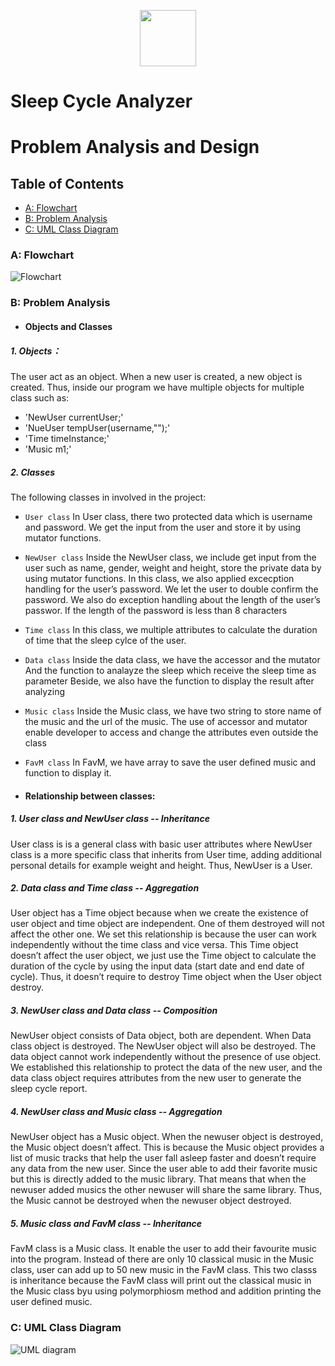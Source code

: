 <p align="center">
  <img src="." width="90" height="90">
</p>

# Sleep Cycle Analyzer
# Problem Analysis and Design
## Table of Contents
- [A: Flowchart](#Flowchart)
- [B: Problem Analysis](#Problem-Analysis)
- [C: UML Class Diagram](#UML-Class-Diagram)
### A: Flowchart 
![Flowchart](https://github.com/jjn7702/SECJ1023-PT2/blob/main/Submission/sec08_23242/DreamCatcher/Problem%20Analysis%20and%20Design/flowchart(updated).jpg)

### B: Problem Analysis 
- #### Objects and Classes
##### 1. Objects：
The user act as an object. When a new user is created, a new object is created. Thus, inside our program we have multiple objects for multiple class such as:
- 'NewUser currentUser;'
- 'NueUser tempUser(username,"");'
- 'Time timeInstance;'
- 'Music m1;'

##### 2. Classes
The following classes in involved in the project:
- `User class`
  In User class, there two protected data which is username and password. We get the input from the user and store it by using mutator functions. 
- `NewUser class`
  Inside the NewUser class, we include get input from the user such as name, gender, weight and height, store the private data by  using mutator functions.
  In this class, we also applied excecption handling for the user’s password. We let the user to double confirm the password.
  We also do exception handling about the length of the user’s passwor.  If the length of the password is less than 8 characters 
- `Time class`
  In this class, we multiple attributes to calculate the duration of time that the sleep cylce of the user. 
- `Data class`
  Inside the data class, we have the accessor and the mutator
  And the function to analayze the sleep which receive the sleep time as parameter
  Beside, we also have the function to display the result after analyzing 
- `Music class`
  Inside the Music class, we have two string to store name of the music and the url of the music.
  The use of accessor and mutator enable developer to access and change the attributes even outside the class 
- `FavM class`
  In FavM, we have array to save the user defined music and function to display it.

- #### Relationship between classes:
##### 1. User class and NewUser class -- Inheritance
User class is is a general class with basic user attributes where NewUser class is a more specific class that inherits from User time, adding additional personal details for example weight and height. Thus, NewUser is a User. 

##### 2. Data class and Time class -- Aggregation
User object has a Time object because when we create the existence of user object and time object are independent. One of them destroyed will not affect the other one. We set this relationship is because the user can work independently without the time class and vice versa. This Time object doesn’t affect the user object, we just use the Time object to calculate the duration of the cycle by using the input data (start date and end date of cycle). Thus, it doesn’t require to destroy Time object when the User object destroy. 

##### 3. NewUser class and Data class -- Composition 
NewUser object consists of Data object, both are dependent. When Data class object is destroyed. The NewUser object will also be destroyed. The data object cannot work independently without the presence of use object. We established this relationship to protect the data of the new user, and the data class object requires attributes from the new user to generate the sleep cycle report. 

##### 4. NewUser class and Music class -- Aggregation 
NewUser object has a Music object. When the newuser object is destroyed, the Music object doesn’t affect. This is because the Music object provides a list of music tracks that help the user fall asleep faster and doesn’t require any data from the new user. Since the user able to add their favorite music but this is directly added to the music library. That means that when the newuser added musics the other newuser will share the same library. Thus, the Music cannot be destroyed when the newuser object destroyed. 

##### 5. Music class and FavM class -- Inheritance 
FavM class is a Music class. It enable the user to add their favourite music into the program. Instead of there are only 10 classical music in the Music class, user can add up to 50 new music in the FavM class. This two classs is inheritance because the FavM class will print out the classical music in the Music class byu using polymorphiosm method and addition printing the user defined music. 

### C: UML Class Diagram 

![UML diagram](https://github.com/jjn7702/SECJ1023-PT2/blob/main/Submission/sec08_23242/DreamCatcher/Problem%20Analysis%20and%20Design/DreamCatcherUMLDiagram.jpg)

